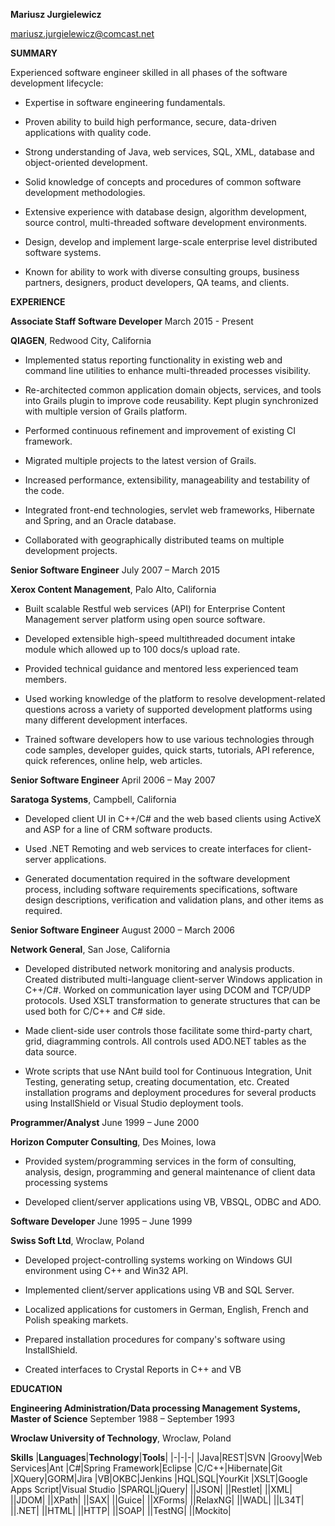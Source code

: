 **Mariusz Jurgielewicz**

<mariusz.jurgielewicz@comcast.net>

**SUMMARY**

Experienced software engineer skilled in all phases of the software
development lifecycle:

-   Expertise in software engineering fundamentals.

-   Proven ability to build high performance, secure, data-driven
    applications with quality code.

-   Strong understanding of Java, web services, SQL, XML, database and
    object-oriented development.

-   Solid knowledge of concepts and procedures of common software
    development methodologies.

-   Extensive experience with database design, algorithm development,
    source control, multi-threaded software development environments.

-   Design, develop and implement large-scale enterprise level
    distributed software systems.

-   Known for ability to work with diverse consulting groups, business
    partners, designers, product developers, QA teams, and clients.

**EXPERIENCE**

**Associate Staff Software Developer** March 2015 - Present

**QIAGEN**, Redwood City, California
 
-   Implemented status reporting functionality in existing web and
    command line utilities to enhance multi-threaded processes
    visibility.

-   Re-architected common application domain objects, services, and
    tools into Grails plugin to improve code reusability. Kept plugin
    synchronized with multiple version of Grails platform.

-   Performed continuous refinement and improvement of existing CI
    framework.

-   Migrated multiple projects to the latest version of Grails.

-   Increased performance, extensibility, manageability and testability
    of the code.

-   Integrated front-end technologies, servlet web frameworks, Hibernate
    and Spring, and an Oracle database.

-   Collaborated with geographically distributed teams on multiple
    development projects.

**Senior Software Engineer** July 2007 – March 2015

**Xerox Content Management**, Palo Alto, California
-   Built scalable Restful web services (API) for Enterprise Content
    Management server platform using open source software.

-   Developed extensible high-speed multithreaded document intake module
    which allowed up to 100 docs/s upload rate.

-   Provided technical guidance and mentored less experienced team
    members.

-   Used working knowledge of the platform to resolve
    development-related questions across a variety of supported
    development platforms using many different development interfaces.

-   Trained software developers how to use various technologies through
    code samples, developer guides, quick starts, tutorials, API
    reference, quick references, online help, web articles.

**Senior Software Engineer** April 2006 – May 2007

**Saratoga Systems**, Campbell, California
-   Developed client UI in C++/C\# and the web based clients using
    ActiveX and ASP for a line of CRM software products.

-   Used .NET Remoting and web services to create interfaces for
    client-server applications.

-   Generated documentation required in the software development
    process, including software requirements specifications, software
    design descriptions, verification and validation plans, and other
    items as required.

**Senior Software Engineer** August 2000 – March 2006

**Network General**, San Jose, California

-   Developed distributed network monitoring and analysis products.
    Created distributed multi-language client-server Windows application
    in C++/C#. Worked on communication layer using DCOM and TCP/UDP
    protocols. Used XSLT transformation to generate structures that can
    be used both for C/C++ and C# side.

-   Made client-side user controls those facilitate some third-party
    chart, grid, diagramming controls. All controls used ADO.NET tables
    as the data source.

-   Wrote scripts that use NAnt build tool for Continuous Integration,
    Unit Testing, generating setup, creating documentation, etc. Created
    installation programs and deployment procedures for several products
    using InstallShield or Visual Studio deployment tools.


**Programmer/Analyst** June 1999 – June 2000

**Horizon Computer Consulting**, Des Moines, Iowa

-   Provided system/programming services in the form of consulting,
    analysis, design, programming and general maintenance of client data
    processing systems

-   Developed client/server applications using VB, VBSQL, ODBC and ADO.

**Software Developer** June 1995 – June 1999

**Swiss Soft Ltd**, Wroclaw, Poland

-   Developed project-controlling systems working on Windows GUI
    environment using C++ and Win32 API.

-   Implemented client/server applications using VB and SQL Server.

-   Localized applications for customers in German, English, French and
    Polish speaking markets.

-   Prepared installation procedures for company's software using
    InstallShield.

-   Created interfaces to Crystal Reports in C++ and VB

**EDUCATION**

**Engineering Administration/Data processing Management Systems, Master
of Science** September 1988 – September 1993

**Wroclaw University of Technology**, Wroclaw, Poland


**Skills**
|**Languages**|**Technology**|**Tools**|
|-|-|-|
|Java|REST|SVN
|Groovy|Web Services|Ant
|C#|Spring Framework|Eclipse
|C/C++|Hibernate|Git
|XQuery|GORM|Jira
|VB|OKBC|Jenkins
|HQL|SQL|YourKit
|XSLT|Google Apps Script|Visual Studio
|SPARQL|jQuery|
||JSON|
||Restlet|
||XML|
||JDOM|
||XPath|
||SAX|
||Guice|
||XForms|
||RelaxNG|
||WADL|
||L34T|
||.NET|
||HTML|
||HTTP|
||SOAP|
||TestNG|
||Mockito|









